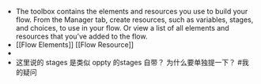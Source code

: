 - The toolbox contains the elements and resources you use to build your flow. From the Manager tab, create resources, such as variables, stages, and choices, to use in your flow. Or view a list of all elements and resources that you’ve added to the flow.
- [[Flow Elements]] [[Flow Resource]]
-
- 这里说的 stages 是类似 oppty 的stages 自带？ 为什么要单独提一下？ #我的疑问